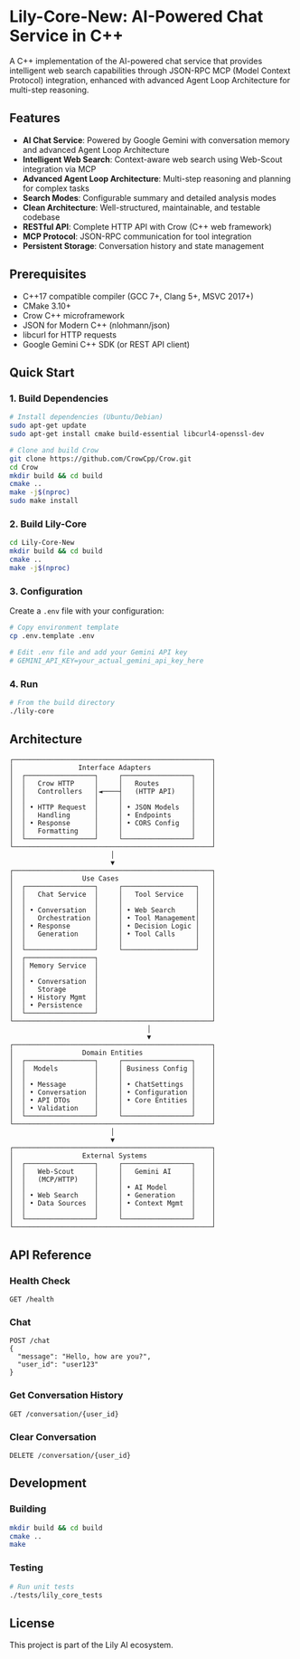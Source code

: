 # Lily-Core-New: AI-Powered Chat Service in C++

A C++ implementation of the AI-powered chat service that provides intelligent web search capabilities through JSON-RPC MCP (Model Context Protocol) integration, enhanced with advanced Agent Loop Architecture for multi-step reasoning.

## Features

- **AI Chat Service**: Powered by Google Gemini with conversation memory and advanced Agent Loop Architecture
- **Intelligent Web Search**: Context-aware web search using Web-Scout integration via MCP
- **Advanced Agent Loop Architecture**: Multi-step reasoning and planning for complex tasks
- **Search Modes**: Configurable summary and detailed analysis modes
- **Clean Architecture**: Well-structured, maintainable, and testable codebase
- **RESTful API**: Complete HTTP API with Crow (C++ web framework)
- **MCP Protocol**: JSON-RPC communication for tool integration
- **Persistent Storage**: Conversation history and state management

## Prerequisites

- C++17 compatible compiler (GCC 7+, Clang 5+, MSVC 2017+)
- CMake 3.10+
- Crow C++ microframework
- JSON for Modern C++ (nlohmann/json)
- libcurl for HTTP requests
- Google Gemini C++ SDK (or REST API client)

## Quick Start

### 1. Build Dependencies

```bash
# Install dependencies (Ubuntu/Debian)
sudo apt-get update
sudo apt-get install cmake build-essential libcurl4-openssl-dev

# Clone and build Crow
git clone https://github.com/CrowCpp/Crow.git
cd Crow
mkdir build && cd build
cmake ..
make -j$(nproc)
sudo make install
```

### 2. Build Lily-Core

```bash
cd Lily-Core-New
mkdir build && cd build
cmake ..
make -j$(nproc)
```

### 3. Configuration

Create a `.env` file with your configuration:

```bash
# Copy environment template
cp .env.template .env

# Edit .env file and add your Gemini API key
# GEMINI_API_KEY=your_actual_gemini_api_key_here
```

### 4. Run

```bash
# From the build directory
./lily-core
```

## Architecture

```
┌─────────────────────────────────────────────────┐
│                Interface Adapters               │
│  ┌─────────────────┐     ┌─────────────────┐    │
│  │   Crow HTTP     │     │   Routes        │    │
│  │   Controllers   │◄────┤   (HTTP API)    │    │
│  │                 │     │                 │    │
│  │ • HTTP Request  │     │ • JSON Models   │    │
│  │   Handling      │     │ • Endpoints     │    │
│  │ • Response      │     │ • CORS Config   │    │
│  │   Formatting    │     │                 │    │
│  └─────────────────┘     └─────────────────┘    │
└─────────────────────────────────────────────────┘
                         │
                         ▼
┌─────────────────────────────────────────────────┐
│                 Use Cases                       │
│  ┌─────────────────┐     ┌──────────────────┐   │
│  │   Chat Service  │     │   Tool Service   │   │
│  │                 │     │                  │   │
│  │ • Conversation  │     │ • Web Search     │   │
│  │   Orchestration │     │ • Tool Management│   │
│  │ • Response      │     │ • Decision Logic │   │
│  │   Generation    │     │ • Tool Calls     │   │
│  │                 │     │                  │   │
│  └─────────────────┘     └──────────────────┘   │
│  ┌─────────────────┐                            │
│  │ Memory Service  │                            │
│  │                 │                            │
│  │ • Conversation  │                            │
│  │   Storage       │                            │
│  │ • History Mgmt  │                            │
│  │ • Persistence   │                            │
│  └─────────────────┘                            │
└─────────────────────────────────────────────────┘
                                  │
                                  ▼
┌─────────────────────────────────────────────────┐
│                 Domain Entities                 │
│  ┌─────────────────┐     ┌─────────────────┐    │
│  │  Models         │     │ Business Config │    │
│  │                 │     │                 │    │
│  │ • Message       │     │ • ChatSettings  │    │
│  │ • Conversation  │     │ • Configuration │    │
│  │ • API DTOs      │     │ • Core Entities │    │
│  │ • Validation    │     │                 │    │
│  └─────────────────┘     └─────────────────┘    │
└─────────────────────────────────────────────────┘
                         │
                         ▼
┌─────────────────────────────────────────────────┐
│                 External Systems                │
│  ┌─────────────────┐     ┌─────────────────┐    │
│  │   Web-Scout     │     │   Gemini AI     │    │
│  │   (MCP/HTTP)    │     │                 │    │
│  │                 │     │ • AI Model      │    │
│  │ • Web Search    │     │ • Generation    │    │
│  │ • Data Sources  │     │ • Context Mgmt  │    │
│  │                 │     │                 │    │
│  └─────────────────┘     └─────────────────┘    │
└─────────────────────────────────────────────────┘
```

## API Reference

### Health Check
```
GET /health
```

### Chat
```
POST /chat
{
  "message": "Hello, how are you?",
  "user_id": "user123"
}
```

### Get Conversation History
```
GET /conversation/{user_id}
```

### Clear Conversation
```
DELETE /conversation/{user_id}
```

## Development

### Building

```bash
mkdir build && cd build
cmake ..
make
```

### Testing

```bash
# Run unit tests
./tests/lily_core_tests
```

## License

This project is part of the Lily AI ecosystem.